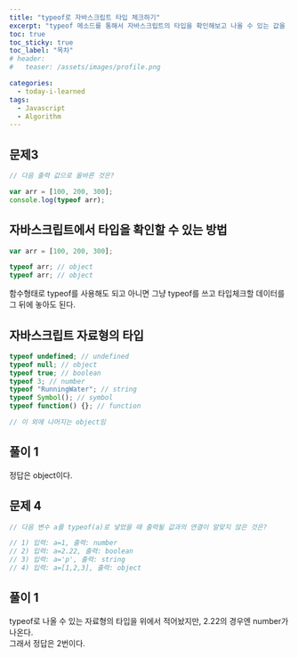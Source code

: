 ```yaml
---
title: "typeof로 자바스크립트 타입 체크하기"
excerpt: "typeof 메소드를 통해서 자바스크립트의 타입을 확인해보고 나올 수 있는 값을 확인해보자."
toc: true
toc_sticky: true
toc_label: "목차"
# header:
#   teaser: /assets/images/profile.png

categories:
  - today-i-learned
tags:
  - Javascript
  - Algorithm
---
```


## 문제3

```js
// 다음 출력 값으로 올바른 것은?

var arr = [100, 200, 300];
console.log(typeof arr);
```

## 자바스크립트에서 타입을 확인할 수 있는 방법

```js
var arr = [100, 200, 300];

typeof arr; // object
typeof arr; // object
```

함수형태로 typeof를 사용해도 되고 아니면 그냥 typeof를 쓰고 타입체크할 데이터를 그 뒤에 놓아도 된다.

## 자바스크립트 자료형의 타입

```js
typeof undefined; // undefined
typeof null; // object
typeof true; // boolean
typeof 3; // number
typeof "RunningWater"; // string
typeof Symbol(); // symbol
typeof function() {}; // function

// 이 외에 나머지는 object임
```

## 풀이 1

정답은 object이다.

## 문제 4

```js
// 다음 변수 a를 typeof(a)로 넣었을 때 출력될 값과의 연결이 알맞지 않은 것은?

// 1) 입력: a=1, 출력: number
// 2) 입력: a=2.22, 출력: boolean
// 3) 입력: a='p', 출력: string
// 4) 입력: a=[1,2,3], 출력: object
```

## 풀이 1

typeof로 나올 수 있는 자료형의 타입을 위에서 적어놨지만, 2.22의 경우엔 number가 나온다.  
그래서 정답은 2번이다.

